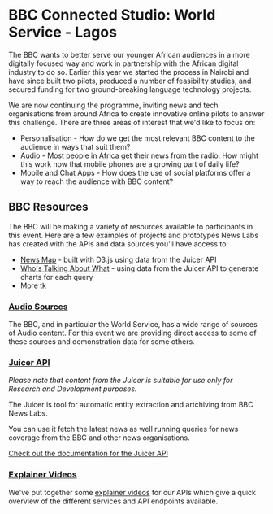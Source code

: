 # BBC Connected Studio: World Service - Lagos

<p class="lead">
The BBC wants to better serve our younger African audiences in a more digitally focused way and work in partnership with the African digital industry to do so.  Earlier this year we started the process in Nairobi and have since built two pilots, produced a number of feasibility studies, and secured funding for two ground-breaking language technology projects.
</p>
<p class="lead">
We are now continuing the programme, inviting news and tech organisations from around Africa to create innovative online pilots to answer this challenge. There are three areas of interest that we'd like to focus on:
</p>

<ul>
<li>Personalisation - How do we get the most relevant BBC content to the audience in ways that suit them?</li>
<li>Audio - Most people in Africa get their news from the radio. How might this work now that mobile phones are a growing part of daily life?</li>
<li>Mobile and Chat Apps - How does the use of social platforms offer a way to reach the audience with BBC content?</li>
</ul>

## BBC Resources

The BBC will be making a variety of resources available to participants in this event. Here are a few examples of projects and prototypes News Labs has created with the APIs and data sources you'll have access to:

* [News Map](http://newsmap.bbcnewslabs.co.uk) - built with D3.js using data from the Juicer API
* [Who's Talking About What](http://wat.bbcnewslabs.co.uk) - using data from the Juicer API to generate charts for each query
* More tk

### [Audio Sources](Audio.html)

The BBC, and in particular the World Service, has a wide range of sources of Audio content.  For this event we are providing direct access to some of these sources and demonstration data for some others.

### [Juicer API](Juicer-2.html)

*Please note that content from the Juicer is suitable for use only for Research and Development purposes.*

The Juicer is tool for automatic entity extraction and artchiving from BBC News Labs.

You can use it fetch the latest news as well running queries for news coverage from the BBC and other news organisations.

[Check out the documentation for the Juicer API](Juicer.html)

### [<i class="fa fa-youtube"></i> Explainer Videos](Videos.html)

We've put together some [explainer videos](Videos.html) for our APIs which give a quick overview of the different services and API endpoints available.

